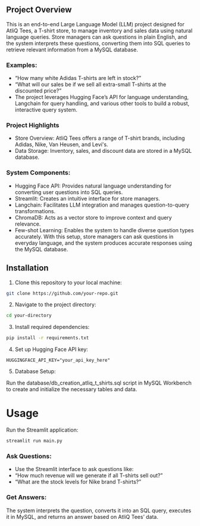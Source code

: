 ## Project Overview
This is an end-to-end Large Language Model (LLM) project designed for AtliQ Tees, a T-shirt store, to manage inventory and sales data using natural language queries. Store managers can ask questions in plain English, and the system interprets these questions, converting them into SQL queries to retrieve relevant information from a MySQL database.

### Examples:

- “How many white Adidas T-shirts are left in stock?”
- “What will our sales be if we sell all extra-small T-shirts at the discounted price?”
- The project leverages Hugging Face’s API for language understanding, Langchain for query handling, and various other tools to build a robust, interactive query system.

### Project Highlights
- Store Overview: AtliQ Tees offers a range of T-shirt brands, including Adidas, Nike, Van Heusen, and Levi's.
- Data Storage: Inventory, sales, and discount data are stored in a MySQL database.
### System Components:
- Hugging Face API: Provides natural language understanding for converting user questions into SQL queries.
- Streamlit: Creates an intuitive interface for store managers.
- Langchain: Facilitates LLM integration and manages question-to-query transformations.
- ChromaDB: Acts as a vector store to improve context and query relevance.
- Few-shot Learning: Enables the system to handle diverse question types accurately.
With this setup, store managers can ask questions in everyday language, and the system produces accurate responses using the MySQL database.


## Installation

1. Clone this repository to your local machine:
   
```bash
git clone https://github.com/your-repo.git
```
2. Navigate to the project directory:
   
```bash
cd your-directory
```

3. Install required dependencies:
   
```bash
pip install -r requirements.txt
```
4. Set up Hugging Face API key:
```
HUGGINGFACE_API_KEY="your_api_key_here"
```

5. Database Setup:

 Run the database/db_creation_atliq_t_shirts.sql script in MySQL Workbench to create and initialize the necessary tables and data.

# Usage
Run the Streamlit application:

```bash
streamlit run main.py
```

### Ask Questions:

- Use the Streamlit interface to ask questions like:
- “How much revenue will we generate if all T-shirts sell out?”
- “What are the stock levels for Nike brand T-shirts?”
  
### Get Answers:

The system interprets the question, converts it into an SQL query, executes it in MySQL, and returns an answer based on AtliQ Tees’ data.
